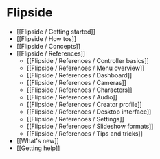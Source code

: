 # Flipside

* [[Flipside / Getting started]]
* [[Flipside / How tos]]
* [[Flipside / Concepts]]
* [[Flipside / References]]
  * [[Flipside / References / Controller basics]]
  * [[Flipside / References / Menu overview]]
  * [[Flipside / References / Dashboard]]
  * [[Flipside / References / Cameras]]
  * [[Flipside / References / Characters]]
  * [[Flipside / References / Audio]]
  * [[Flipside / References / Creator profile]]
  * [[Flipside / References / Desktop interface]]
  <!-- * [[Flipside / References / Exports]] -->
  * [[Flipside / References / Settings]]
  * [[Flipside / References / Slideshow formats]]
  * [[Flipside / References / Tips and tricks]]
* [[What's new]]
* [[Getting help]]
